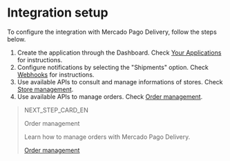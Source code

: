 # Integration setup

To configure the integration with Mercado Pago Delivery, follow the steps below.

1. Create the application through the Dashboard. Check [Your Applications](https://www.mercadopago[FAKER][URL][DOMAIN]/developers/en/guides/resources/dashboard/applications) for instructions.
2. Configure notifications by selecting the "Shipments" option. Check [Webhooks](https://www.mercadopago[FAKER][URL][DOMAIN]/developers/en/guides/notifications/webhooks/webhooks) for instructions.
3. Use available APIs to consult and manage informations of stores. Check [Store management](https://www.mercadopago[FAKER][URL][DOMAIN]/developers/en/guides/mp-delivery/store-management).
4. Use available APIs to manage orders. Check [Order management](https://www.mercadopago[FAKER][URL][DOMAIN]/developers/en/guides/online-payments/mp-delivery/order-management).

> NEXT_STEP_CARD_EN
>
> Order management
>
> Learn how to manage orders with Mercado Pago Delivery.
>
> [Order management](https://www.mercadopago[FAKER][URL][DOMAIN]/developers/en/guides/mp-delivery/order-management)
